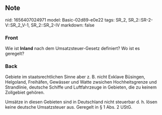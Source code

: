## Note
nid: 1656407024971
model: Basic-02d89-e0e22
tags: SR_2, SR_2::SR-2-V::SR_2_V-1, SR_2::SR_2-IV
markdown: false

### Front
Wie ist <b>Inland</b> nach dem Umsatzsteuer-Gesetz definiert? Wo
ist es geregelt?

### Back
Gebiete im staatsrechtlichen Sinne aber z. B. nicht Exklave Büsingen, Helgoland, Freihäfen, Gewässer und Watte zwsichen Hochheitsgrenze und Strandlinie, deutsche Schiffe und Luftfahrzeuge in Gebieten, die zu keinem Zollgebiet gehören.

Umsätze in diesen Gebieten sind in Deutschland nicht steuerbar d. h. lösen keine deutsche Umsatzsteuer aus.
Geregelt in § 1 Abs. 2 UStG.
